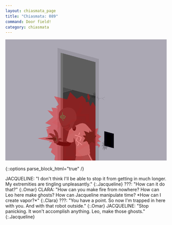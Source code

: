 ```yaml
---
layout: chiasmata_page
title: "Chiasmata: 089"
command: Door field!
category: chiasmata
---
```


![89](/chiasmata/images/narrative/088.png)

{::options parse_block_html="true" /}
<div class="dialogue">
JACQUELINE: "I don't think I'll be able to stop it from getting in much longer. My extremities are tingling unpleasantly." 
{:.Jacqueline}
???: "How can it do that?" 
{:.Omar}
CLARA: "How can you make fire from nowhere? How can Leo here make ghosts? How can Jacqueline manipulate time? *How can I create vapor?*" 
{:.Clara}
???: "You have a point. So now I'm trapped in here with you. And with that robot outside." 
{:.Omar}
JACQUELINE: "Stop panicking. It won't accomplish anything. Leo, make those ghosts." 
{:.Jacqueline}
</div>
